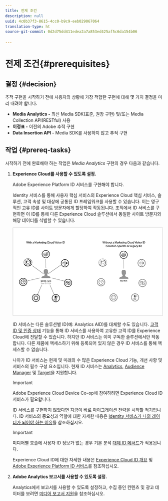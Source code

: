 ```yaml
---
title: 전제 조건
description: null
uuid: 4c0b37f3-8615-4cc0-b9c9-eeb029067064
translation-type: ht
source-git-commit: 0d2d75dd411edea2a7a853ed425af5c6da154b06

---
```



# 전제 조건{#prerequisites}

## 결정 {#decision}

추적 구현을 시작하기 전에 사용자의 상황에 가장 적합한 구현에 대해 몇 가지 결정을 미리 내려야 합니다.

* **Media Analytics -** 최신 Media SDK(표준, 권장 구현) 및/또는 Media Collection API(RESTful) 사용
* **이정표 -** 이전의 Adobe 추적 구현
* **Data Insertion API -** Media SDK를 사용하지 않고 추적 구현

## 작업 {#prereq-tasks}

시작하기 전에 완료해야 하는 작업은 *Media Analytics* 구현의 경우 다음과 같습니다.

1. **Experience Cloud를 사용할 수 있도록 설정.**

   Adobe Experience Platform ID 서비스를 구현해야 합니다.

    Identity 서비스를 통해 사용자 핵심 서비스의 Experience Cloud 핵심 서비스, 솔루션, 고객 속성 및 대상에 공통된 ID 프레임워크를 사용할 수 있습니다. 이는 영구적인 고유 ID를 사이트 방문자에게 할당하여 작동됩니다. 조직에서 ID 서비스를 구현하면 이 ID를 통해 다른 Experience Cloud 솔루션에서 동일한 사이트 방문자와 해당 데이터를 식별할 수 있습니다.

   ![](assets/mc_id_service_graphic.png)

   ID 서비스는 다른 솔루션별 ID(예: Analytics AID)를 대체할 수도 있습니다. [고객 ID 및 인증 상태](https://marketing.adobe.com/resources/help/ko_KR/mcvid/mcvid-authenticated-state.html) 기능을 통해 ID 서비스를 사용하여 고유한 고객 ID를 Experience Cloud에 전달할 수 있습니다. 하지만 ID 서비스는 이미 구독한 솔루션에서만 작동합니다. 다른 제품에 액세스하기 위해 등록되어 있지 않은 경우 ID 서비스를 통해 액세스할 수 없습니다.

   나아가 ID 서비스는 현재 및 미래의 수 많은 Experience Cloud 기능, 개선 사항 및 서비스의 필수 구성 요소입니다. 현재 ID 서비스는 [Analytics](https://www.adobe.com/kr/marketing-cloud/web-analytics.html), [Audience Manager](https://www.adobe.com/kr/marketing-cloud/data-management-platform.html) 및 [Target](https://www.adobe.com/kr/marketing-cloud/testing-targeting.html)을 지원합니다.

   >[!IMPORTANT]
   >
   >Adobe Experience Cloud Device Co-op에 참여하려면 Experience Cloud ID 서비스가 필요합니다.

   ID 서비스를 구현하지 않았다면 지금이 바로 마이그레이션 전략을 시작할 적기입니다. ID 서비스의 중요성과 역할에 대한 자세한 내용은 [Identity 서비스가 나의 레이더가 되어야 하는 이유](https://blogs.adobe.com/digitalmarketing/analytics/why-new-adobe-marketing-cloud-id-service-should-be-on-your-radar/)를 참조하십시오.

   >[!IMPORTANT]
   >
   >미디어별 호출에 사용자 ID 정보가 없는 경우 기본 분석 [대체 ID 메서드](https://docs-author.corp.adobe.com/content/help/ko-KR/analytics/implementation/javascript-implementation/unique-visitors/visid-fallback.html)가 적용됩니다.

   Experience Cloud ID에 대한 자세한 내용은 [Experience Cloud ID 개요](https://marketing.adobe.com/resources/help/ko_KR/mcvid/mcvid-overview.html) 및 [Adobe Experience Platform ID 서비스](https://marketing.adobe.com/resources/help/ko_KR/mcvid/)를 참조하십시오.

1. **Adobe Analytics 보고서를 사용할 수 있도록 설정.**

   Analytics에서 보고서를 사용할 수 있도록 설정하고, 수집 중인 컨텐츠 및 광고 데이터를 보려면 [미디어 보고서 지원](/help/media-reports/media-reports-enable.md)을 참조하십시오.

